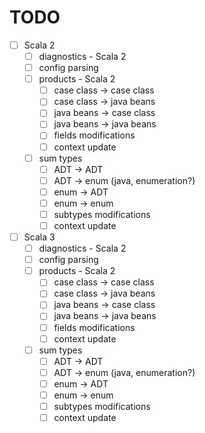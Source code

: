 # TODO

 - [ ] Scala 2
   - [ ] diagnostics - Scala 2
   - [ ] config parsing
   - [ ] products - Scala 2
     - [ ] case class -> case class
     - [ ] case class -> java beans
     - [ ] java beans -> case class
     - [ ] java beans -> java beans
     - [ ] fields modifications
     - [ ] context update
   - [ ] sum types
     - [ ] ADT -> ADT
     - [ ] ADT -> enum (java, enumeration?)
     - [ ] enum -> ADT
     - [ ] enum -> enum
     - [ ] subtypes modifications
     - [ ] context update
 - [ ] Scala 3
   - [ ] diagnostics - Scala 2
   - [ ] config parsing
   - [ ] products - Scala 2
     - [ ] case class -> case class
     - [ ] case class -> java beans
     - [ ] java beans -> case class
     - [ ] java beans -> java beans
     - [ ] fields modifications
     - [ ] context update
   - [ ] sum types
     - [ ] ADT -> ADT
     - [ ] ADT -> enum (java, enumeration?)
     - [ ] enum -> ADT
     - [ ] enum -> enum
     - [ ] subtypes modifications
     - [ ] context update
